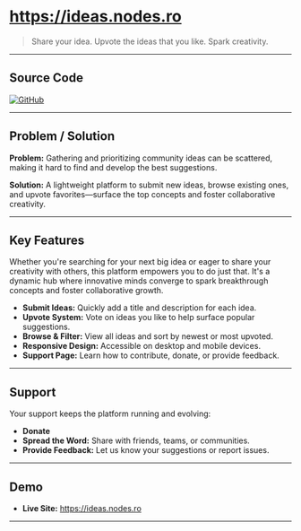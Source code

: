 # https://ideas.nodes.ro

> Share your idea. Upvote the ideas that you like. Spark creativity.

---

## Source Code

[![GitHub][fi=github]][source]

[source]: https://github.com/nodes-ro/ideas.git
[fi=github]: https://img.shields.io/badge/GitHub-Source%20Code-blue?logo=github

---

## Problem / Solution

**Problem:** Gathering and prioritizing community ideas can be scattered, making it hard to find and develop the best suggestions.

**Solution:** A lightweight platform to submit new ideas, browse existing ones, and upvote favorites—surface the top concepts and foster collaborative creativity.

---

## Key Features

Whether you're searching for your next big idea or eager to share your creativity with others, this platform empowers you to do just that. It's a dynamic hub where innovative minds converge to spark breakthrough concepts and foster collaborative growth.

- **Submit Ideas:** Quickly add a title and description for each idea.  
- **Upvote System:** Vote on ideas you like to help surface popular suggestions.  
- **Browse & Filter:** View all ideas and sort by newest or most upvoted.  
- **Responsive Design:** Accessible on desktop and mobile devices.  
- **Support Page:** Learn how to contribute, donate, or provide feedback.  

---

## Support

Your support keeps the platform running and evolving:

- **Donate** 
- **Spread the Word:** Share with friends, teams, or communities.  
- **Provide Feedback:** Let us know your suggestions or report issues.  

---

## Demo

- **Live Site:** https://ideas.nodes.ro  

---
